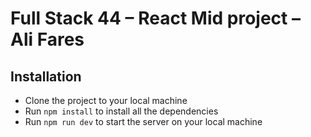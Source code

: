 # Full Stack 44 – React Mid project – Ali Fares

## Installation

- Clone the project to your local machine
- Run `npm install` to install all the dependencies
- Run `npm run dev` to start the server on your local machine

